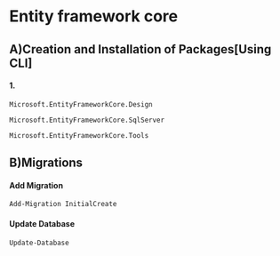 
# Entity framework core
 


## A)Creation and Installation of Packages[Using CLI]

#### 1.
```
Microsoft.EntityFrameworkCore.Design

Microsoft.EntityFrameworkCore.SqlServer

Microsoft.EntityFrameworkCore.Tools
```




## B)Migrations

#### Add Migration
```
Add-Migration InitialCreate

```

#### Update Database
```
Update-Database
```


